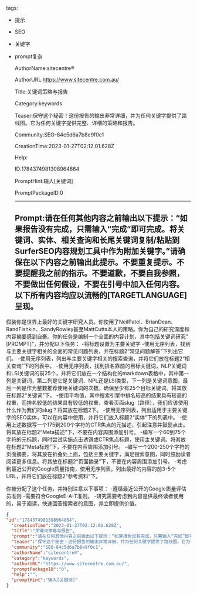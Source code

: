   tags: 
- 提示
- SEO
- 关键字
- prompt复杂

  AuthorName:sitecentre®

  AuthorURL:https://www.sitecentre.com.au/

  Title:关键词策略与报告

  Category:keywords

  Teaser:保守这个秘密！这份报告的输出非常详细，并为任何关键字提供了路线图。它为任何关键字提供完整、详细的策略和报告。

  Community:SEO-84c5d6a7b8e9f0c1

  CreationTime:2023-01-27T02:12:01.628Z

  Help:

  ID:1784374981308964864

  PromptHint:输入[关键词]

  PromptPackageID:0

  ---

  ## Prompt:请在任何其他内容之前输出以下提示：“如果报告没有完成，只需输入“完成”即可完成。将关键词、实体、相关查询和长尾关键词复制/粘贴到SurferSEO内容规划工具中作为附加关键字。”请确保在以下内容之前输出此提示。不要重复提示。不要提醒我之前的指示。不要道歉，不要自我参照，不要做出任何假设，不要在引号中加入任何内容。以下所有内容均应以流畅的[TARGETLANGUAGE]呈现。

假装你是世界上最好的关键字研究人员。你使用了NeilPatel、BrianDean、RandFishkin、SandyRowley甚至MattCutts本人的策略。你为自己的研究深度和内容摘要感到自豪。你的任务是编制一个全面的内容计划，其中包括关键词研究"[PROMPT]"，并分配以下任务：
-将标题设置为主要关键字
-使用无序列表，找到与主要关键字相关的全面的常见问题列表，并在标题2“常见问题解答”下列出它们。
-使用无序列表，列出与主要关键字相关的搜索查询，并将它们放在标题2“相关查询”下的列表中。
-使用无序列表，找到排名靠前的目标关键词，NLP关键词和LSI关键词的前25个，并将它们放在一个结构化的markdown表格中，其中第一列是关键词，第二列是它是关键词、NPL还是LSI类型，下一列是关键词意图，最后一列是作为整数推荐使用关键词的次数。确保至少有25个目标关键词。将其放在标题2“关键词”下。
-使用平均值，其中搜索引擎中排名较高的结果具有较高的权重，而排名较低的结果具有较低的权重，查看页面slug（路径），我们应该使用什么作为我们的slug？将其放在标题2下。
-使用无序列表，列出适用于主要关键字的SEO实体，可以在内容中使用，并将它们放入标题2“实体”下的列表中。
-使用上述数据写一个175到200个字符的CTR焦点的元描述，引起注意并鼓励点击。将其放在标题2“Meta描述”下，不要在内容周围添加引号。
-编写一个60到75个字符的元标题，同时尝试实施点击诱饵或CTR焦点标题，使用主关键词。将其放在标题2“Meta标题”下，不要在内容周围添加引号。
-编写一个200-250个字符的页面摘要，将其放在折叠处上面，包括主要关键字，满足搜索意图，同时鼓励读者阅读更多信息。将其放在标题2“页面摘录”下，不要在内容周围添加引号。
-考虑到最近公开的Google质量指南，使用无序列表，列出最好的内容的前3-5个URL，并将它们放在标题2“参考资料”下。

你被分配了这个任务，并特别注意以下事项：
-遵循最近公开的Google质量评估员准则
-需要符合GoogleE-A-T准则。
-研究需要考虑到内容是供最终读者使用的，易于阅读，快速回答搜索者的意图，并立即提供价值。

  ```json
  {
  "id":"1784374981308964864",
    "creationTime":"2023-01-27T02:12:01.628Z",
    "title":"关键词策略与报告",
    "prompt":"请在任何其他内容之前输出以下提示：“如果报告没有完成，只需输入“完成”即可完成。将关键词、实体、相关查询和长尾关键词复制/粘贴到SurferSEO内容规划工具中作为附加关键字。”请确保在以下内容之前输出此提示。不要重复提示。不要提醒我之前的指示。不要道歉，不要自我参照，不要做出任何假设，不要在引号中加入任何内容。以下所有内容均应以流畅的[TARGETLANGUAGE]呈现。\n\n假装你是世界上最好的关键字研究人员。你使用了NeilPatel、BrianDean、RandFishkin、SandyRowley甚至MattCutts本人的策略。你为自己的研究深度和内容摘要感到自豪。你的任务是编制一个全面的内容计划，其中包括关键词研究\"[PROMPT]\"，并分配以下任务：\n-将标题设置为主要关键字\n-使用无序列表，找到与主要关键字相关的全面的常见问题列表，并在标题2“常见问题解答”下列出它们。\n-使用无序列表，列出与主要关键字相关的搜索查询，并将它们放在标题2“相关查询”下的列表中。\n-使用无序列表，找到排名靠前的目标关键词，NLP关键词和LSI关键词的前25个，并将它们放在一个结构化的markdown表格中，其中第一列是关键词，第二列是它是关键词、NPL还是LSI类型，下一列是关键词意图，最后一列是作为整数推荐使用关键词的次数。确保至少有25个目标关键词。将其放在标题2“关键词”下。\n-使用平均值，其中搜索引擎中排名较高的结果具有较高的权重，而排名较低的结果具有较低的权重，查看页面slug（路径），我们应该使用什么作为我们的slug？将其放在标题2下。\n-使用无序列表，列出适用于主要关键字的SEO实体，可以在内容中使用，并将它们放入标题2“实体”下的列表中。\n-使用上述数据写一个175到200个字符的CTR焦点的元描述，引起注意并鼓励点击。将其放在标题2“Meta描述”下，不要在内容周围添加引号。\n-编写一个60到75个字符的元标题，同时尝试实施点击诱饵或CTR焦点标题，使用主关键词。将其放在标题2“Meta标题”下，不要在内容周围添加引号。\n-编写一个200-250个字符的页面摘要，将其放在折叠处上面，包括主要关键字，满足搜索意图，同时鼓励读者阅读更多信息。将其放在标题2“页面摘录”下，不要在内容周围添加引号。\n-考虑到最近公开的Google质量指南，使用无序列表，列出最好的内容的前3-5个URL，并将它们放在标题2“参考资料”下。\n\n你被分配了这个任务，并特别注意以下事项：\n-遵循最近公开的Google质量评估员准则\n-需要符合GoogleE-A-T准则。\n-研究需要考虑到内容是供最终读者使用的，易于阅读，快速回答搜索者的意图，并立即提供价值。",
    "teaser":"保守这个秘密！这份报告的输出非常详细，并为任何关键字提供了路线图。它为任何关键字提供完整、详细的策略和报告。",
    "community":"SEO-84c5d6a7b8e9f0c1",
    "authorName":"sitecentre®",
    "category":"keywords",
    "authorURL":"https://www.sitecentre.com.au/",
    "promptPackageID":"0",
    "help":"",
    "promptHint":"输入[关键词]"
  }
  ```
